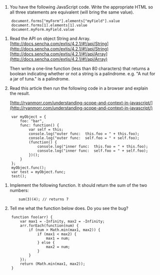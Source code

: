 1. You have the following JavaScript code. Write the appropriate HTML so all three statements are equivalent (will bring the same value).

```
	document.forms["myForm"].elements["myField"].value
	document.forms[1].elements[1].value
	document.myForm.myField.value
```

1. Read the API on object String and Array.
	[http://docs.sencha.com/extjs/4.2.1/#!/api/String](http://docs.sencha.com/extjs/4.2.1/#!/api/String)
	[http://docs.sencha.com/extjs/4.2.1/#!/api/Array](http://docs.sencha.com/extjs/4.2.1/#!/api/Array)

	Then write a one-line function (less than 80 characters) that returns a boolean indicating whether or not a string is a palindrome. e.g. "A nut for a jar of tuna." is a palindrome.

1. Read this article then run the following code in a browser and explain the result. 

	[http://ryanmorr.com/understanding-scope-and-context-in-javascript/](http://ryanmorr.com/understanding-scope-and-context-in-javascript/)

```
	var myObject = {
		foo: "bar",
		func: function() {
			var self = this;
			console.log("outer func:  this.foo = " + this.foo);
			console.log("outer func:  self.foo = " + self.foo);
			(function() {
				console.log("inner func:  this.foo = " + this.foo);
				console.log("inner func:  self.foo = " + self.foo);
			})();
		}
	};
	myObject.func();
	var test = myObject.func;
	test();
```

1. Implement the following function. It should return the sum of the two numbers:

	```
    	sum(3)(4); // returns 7
	```

1. Tell me what the function below does. Do you see the bug?
```
	function foo(arr) {
		var max1 = -Infinity, max2 = -Infinity;
		arr.forEach(function(num) {
			if (num > Math.min(max1, max2)) {
				if (max1 < max2) {
					max1 = num;
				} else {
					max2 = num;
				}
			}
		});
		return (Math.min(max1, max2));
	}
```